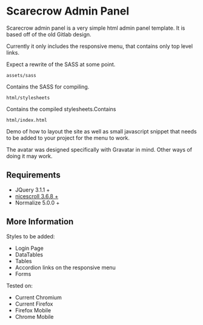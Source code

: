 # Scarecrow Admin Panel

Scarecrow admin panel is a very simple html admin panel template.  It is based off of the old Gitlab design.  

Currently it only includes the responsive menu, that contains only top level links.

Expect a rewrite of the SASS at some point.

```
assets/sass
```
Contains the SASS for compiling.

```
html/stylesheets
```
Contains the compiled stylesheets.Contains

```
html/index.html
```
Demo of how to layout the site as well as small javascript snippet that needs to be added to your project for the menu to work.

The avatar was designed specifically with Gravatar in mind.  Other ways of doing it may work.

## Requirements

  * JQuery 3.1.1 +
  * [nicescroll 3.6.8 +](http://nicescroll.areaaperta.com/)
  * Normalize 5.0.0 + 


## More Information

Styles to be added:

  * Login Page
  * DataTables
  * Tables
  * Accordion links on the responsive menu
  * Forms
  
Tested on:

  * Current Chromium
  * Current Firefox
  * Firefox Mobile
  * Chrome Mobile